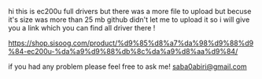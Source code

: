 hi this is ec200u full drivers but there was a more file to upload but becuse it's size was more than 25 mb github didn't let me to upload it so i will give you a link which you can find all
driver there !

https://shop.sisoog.com/product/%d9%85%d8%a7%da%98%d9%88%d9%84-ec200u-%da%a9%d9%88%db%8c%da%a9%d8%aa%d9%84/

if you had any problem please feel free to ask me!
saba0abiri@gmail.com
